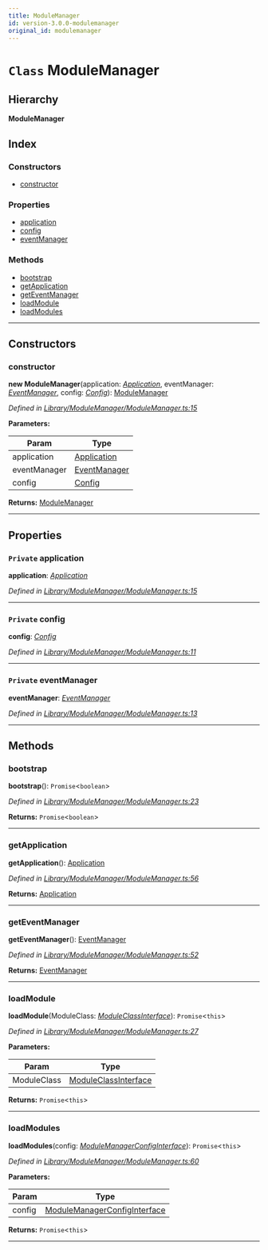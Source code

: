 ```yaml
---
title: ModuleManager
id: version-3.0.0-modulemanager
original_id: modulemanager
---
```


# `Class` ModuleManager

## Hierarchy

**ModuleManager**

## Index

### Constructors

* [constructor](modulemanager#constructor)

### Properties

* [application](modulemanager#application)
* [config](modulemanager#config)
* [eventManager](modulemanager#eventmanager)

### Methods

* [bootstrap](modulemanager#bootstrap)
* [getApplication](modulemanager#getapplication)
* [getEventManager](modulemanager#geteventmanager)
* [loadModule](modulemanager#loadmodule)
* [loadModules](modulemanager#loadmodules)

---

## Constructors

<a id="constructor"></a>

###  constructor

**new ModuleManager**(application: *[Application](application)*, eventManager: *[EventManager](eventmanager)*, config: *[Config](config)*): [ModuleManager](modulemanager)

*Defined in [Library/ModuleManager/ModuleManager.ts:15](https://github.com/Rawphs/stix/blob/f097835/src/Library/ModuleManager/ModuleManager.ts#L15)*

**Parameters:**

| Param | Type |
| ------ | ------ |
| application | [Application](application) |
| eventManager | [EventManager](eventmanager) |
| config | [Config](config) |

**Returns:** [ModuleManager](modulemanager)

___

## Properties

<a id="application"></a>

### `Private` application

**application**: *[Application](application)*

*Defined in [Library/ModuleManager/ModuleManager.ts:15](https://github.com/Rawphs/stix/blob/f097835/src/Library/ModuleManager/ModuleManager.ts#L15)*

___
<a id="config"></a>

### `Private` config

**config**: *[Config](config)*

*Defined in [Library/ModuleManager/ModuleManager.ts:11](https://github.com/Rawphs/stix/blob/f097835/src/Library/ModuleManager/ModuleManager.ts#L11)*

___
<a id="eventmanager"></a>

### `Private` eventManager

**eventManager**: *[EventManager](eventmanager)*

*Defined in [Library/ModuleManager/ModuleManager.ts:13](https://github.com/Rawphs/stix/blob/f097835/src/Library/ModuleManager/ModuleManager.ts#L13)*

___

## Methods

<a id="bootstrap"></a>

###  bootstrap

**bootstrap**(): `Promise`<`boolean`>

*Defined in [Library/ModuleManager/ModuleManager.ts:23](https://github.com/Rawphs/stix/blob/f097835/src/Library/ModuleManager/ModuleManager.ts#L23)*

**Returns:** `Promise`<`boolean`>

___
<a id="getapplication"></a>

###  getApplication

**getApplication**(): [Application](application)

*Defined in [Library/ModuleManager/ModuleManager.ts:56](https://github.com/Rawphs/stix/blob/f097835/src/Library/ModuleManager/ModuleManager.ts#L56)*

**Returns:** [Application](application)

___
<a id="geteventmanager"></a>

###  getEventManager

**getEventManager**(): [EventManager](eventmanager)

*Defined in [Library/ModuleManager/ModuleManager.ts:52](https://github.com/Rawphs/stix/blob/f097835/src/Library/ModuleManager/ModuleManager.ts#L52)*

**Returns:** [EventManager](eventmanager)

___
<a id="loadmodule"></a>

###  loadModule

**loadModule**(ModuleClass: *[ModuleClassInterface](../interfaces/moduleclassinterface)*): `Promise`<`this`>

*Defined in [Library/ModuleManager/ModuleManager.ts:27](https://github.com/Rawphs/stix/blob/f097835/src/Library/ModuleManager/ModuleManager.ts#L27)*

**Parameters:**

| Param | Type |
| ------ | ------ |
| ModuleClass | [ModuleClassInterface](../interfaces/moduleclassinterface) |

**Returns:** `Promise`<`this`>

___
<a id="loadmodules"></a>

###  loadModules

**loadModules**(config: *[ModuleManagerConfigInterface](../interfaces/modulemanagerconfiginterface)*): `Promise`<`this`>

*Defined in [Library/ModuleManager/ModuleManager.ts:60](https://github.com/Rawphs/stix/blob/f097835/src/Library/ModuleManager/ModuleManager.ts#L60)*

**Parameters:**

| Param | Type |
| ------ | ------ |
| config | [ModuleManagerConfigInterface](../interfaces/modulemanagerconfiginterface) |

**Returns:** `Promise`<`this`>

___

